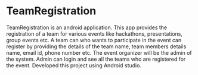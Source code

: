 # TeamRegistration
TeamRegistration is an android application. This app provides the registration of a team for various events like hackathons, presentations, group events  etc. A team can who wants to participate in the event can register by providing the details of the team name, team members details name, email id, phone number etc. The event organizer will be the admin of the system. Admin can login and see all the teams who are registered for the event. Developed this project using Android studio.
